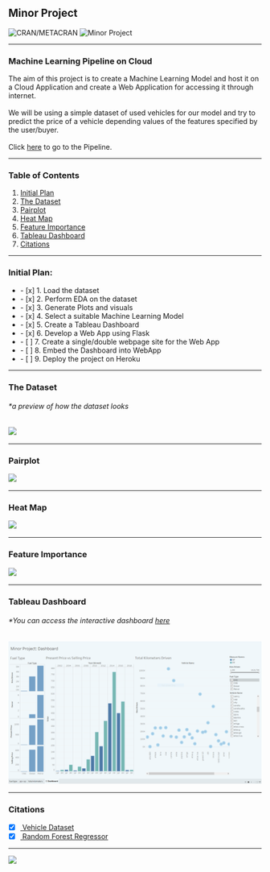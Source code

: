 ## Minor Project
![CRAN/METACRAN](https://img.shields.io/cran/l/devtools?style=for-the-badge) ![Minor Project](https://img.shields.io/badge/Minor%20Project-ML%20on%20Cloud-orange?style=for-the-badge)

---
### Machine Learning Pipeline on Cloud

The aim of this project is to create a Machine Learning Model and host it on a Cloud Application and create a Web Application for accessing it through internet. <br> <br>
We will be using a simple dataset of used vehicles for our model and try to predict the price of a vehicle depending values of the features specified by the user/buyer. <br> <br>
Click <a href = "https://github.com/adityakumaar/ML-Pipeline-On-Cloud/blob/master/ML%20Pipeline%20-%20Used%20Vehicles%20Price%20Prediction.ipynb">here</a> to go to the Pipeline. <br>

---
### Table of Contents
1. [Initial Plan](#initial_plan)
2. [The Dataset](#the_dataset)
3. [Pairplot](#pairplot)
4. [Heat Map](#heatmap)
5. [Feature Importance](#feature_importance)
6. [Tableau Dashboard](#tableau_dashboard)
6. [Citations](#citations)

---
### Initial Plan: <a name="initial_plan"></a>
<ul>
  <li> - [x] 1. Load the dataset </li>
  <li> - [x] 2. Perform EDA on the dataset </li>
  <li> - [x] 3. Generate Plots and visuals </li>
  <li> - [x] 4. Select a suitable Machine Learning Model </li>
  <li> - [x] 5. Create a Tableau Dashboard </li>
  <li> - [x] 6. Develop a Web App using Flask </li>
  <li> - [ ] 7. Create a single/double webpage site for the Web App </li>
  <li> - [ ] 8. Embed the Dashboard into WebApp </li>
  <li> - [ ] 9. Deploy the project on Heroku </li>
</ul>

---
### The Dataset <a name="the_dataset"></a>
<h6> *a preview of how the dataset looks </h6>
<img src = "https://github.com/adityakumaar/ML-Pipeline-On-Cloud/blob/master/extras/vehicle_dataset_sample.png" />

---
### Pairplot <a name="pairplot"></a>
<img src = "https://github.com/adityakumaar/ML-Pipeline-On-Cloud/blob/master/extras/pairplot.png" />

---
### Heat Map <a name="heatmap"></a>
<img src = "https://github.com/adityakumaar/ML-Pipeline-On-Cloud/blob/master/extras/heatmap.png" />

---
### Feature Importance <a name="feature_importance"></a>
<img src = "https://github.com/adityakumaar/ML-Pipeline-On-Cloud/blob/master/extras/feature_importance.png" />

---
### Tableau Dashboard <a name="tableau_dashboard"></a>
<h6> *You can access the interactive dashboard <a href = "https://public.tableau.com/views/MinorProjectDashboard/Dashboard?:language=en&:display_count=y&:origin=viz_share_link" > here </a> </h6>
<img src="https://github.com/adityakumaar/ML-Pipeline-On-Cloud/blob/master/extras/tableau_dashboard.PNG" />

---
### Citations <a name="citations"></a>
- [x] <a href = "https://www.kaggle.com/adityakumaar/vehicle-price-prediction?select=vehicle_dataset.csv" > Vehicle Dataset </a>
- [x] <a href = "https://scikit-learn.org/stable/modules/generated/sklearn.ensemble.RandomForestRegressor.html" > Random Forest Regressor </a>

---
<div class='tableauPlaceholder' id='viz1603617479435' style='position: relative'><noscript><a href='#'><img alt=' ' src='https:&#47;&#47;public.tableau.com&#47;static&#47;images&#47;Mi&#47;MinorProjectDashboard&#47;Dashboard&#47;1_rss.png' style='border: none' /></a></noscript><object class='tableauViz'  style='display:none;'><param name='host_url' value='https%3A%2F%2Fpublic.tableau.com%2F' /> <param name='embed_code_version' value='3' /> <param name='site_root' value='' /><param name='name' value='MinorProjectDashboard&#47;Dashboard' /><param name='tabs' value='no' /><param name='toolbar' value='yes' /><param name='static_image' value='https:&#47;&#47;public.tableau.com&#47;static&#47;images&#47;Mi&#47;MinorProjectDashboard&#47;Dashboard&#47;1.png' /> <param name='animate_transition' value='yes' /><param name='display_static_image' value='yes' /><param name='display_spinner' value='yes' /><param name='display_overlay' value='yes' /><param name='display_count' value='yes' /><param name='language' value='en' /></object></div>                
